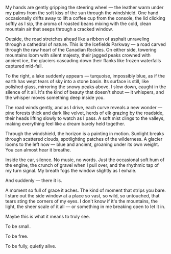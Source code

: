 My hands are gently gripping the steering wheel — the leather warm under my palms from the soft kiss of the sun through the windshield. One hand occasionally drifts away to lift a coffee cup from the console, the lid clicking softly as I sip, the aroma of roasted beans mixing with the cold, clean mountain air that seeps through a cracked window.

Outside, the road stretches ahead like a ribbon of asphalt unraveling through a cathedral of nature. This is the Icefields Parkway — a road carved through the raw heart of the Canadian Rockies. On either side, towering mountains loom with silent majesty, their jagged peaks crowned with ancient ice, the glaciers cascading down their flanks like frozen waterfalls captured mid-fall.

To the right, a lake suddenly appears — turquoise, impossibly blue, as if the earth has wept tears of sky into a stone basin. Its surface is still, like polished glass, mirroring the snowy peaks above. I slow down, caught in the silence of it all. It's the kind of beauty that doesn't shout — it whispers, and the whisper moves something deep inside you.

The road winds gently, and as I drive, each curve reveals a new wonder — pine forests thick and dark like velvet, herds of elk grazing by the roadside, their heads lifting slowly to watch as I pass. A soft mist clings to the valleys, making everything feel like a dream barely held together.

Through the windshield, the horizon is a painting in motion. Sunlight breaks through scattered clouds, spotlighting patches of the wilderness. A glacier looms to the left now — blue and ancient, groaning under its own weight. You can almost hear it breathe.

Inside the car, silence. No music, no words. Just the occasional soft hum of the engine, the crunch of gravel when I pull over, and the rhythmic tap of my turn signal. My breath fogs the window slightly as I exhale.

And suddenly — there it is.

A moment so full of grace it aches. The kind of moment that strips you bare. I stare out the side window at a place so vast, so wild, so untouched, that tears sting the corners of my eyes. I don't know if it's the mountains, the light, the sheer scale of it all — or something in me breaking open to let it in.

Maybe this is what it means to truly see.

To be small.

To be free.

To be fully, quietly alive.

